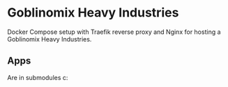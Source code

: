 # Goblinomix Heavy Industries

Docker Compose setup with Traefik reverse proxy and Nginx for hosting a Goblinomix Heavy Industries.

## Apps
Are in submodules c:
